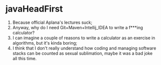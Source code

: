 # javaHeadFirst
1) Because official Aplana's lectures suck;
2) Anyway, why do I need Git+Maven+Intellij_IDEA to write a f***ing calculator?
3) I can imagine a couple of reasons to write a calculator as an exercise in algorithms, but it's kinda boring;
4) I think that I don't really understand how coding and managing software stacks can be counted as sexual sublimation, maybe it was a bad joke all this time.
